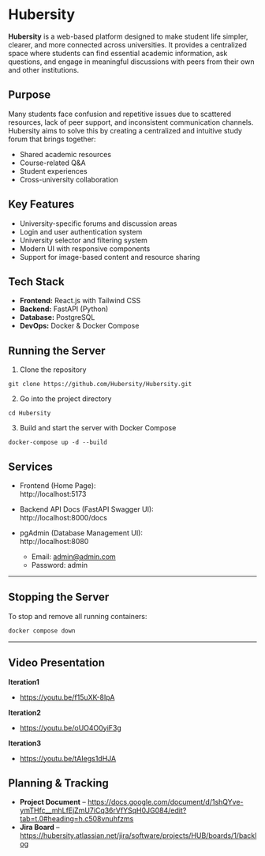 # Hubersity

**Hubersity** is a web-based platform designed to make student life simpler, clearer, and more connected across universities. It provides a centralized space where students can find essential academic information, ask questions, and engage in meaningful discussions with peers from their own and other institutions.

## Purpose

Many students face confusion and repetitive issues due to scattered resources, lack of peer support, and inconsistent communication channels. Hubersity aims to solve this by creating a centralized and intuitive study forum that brings together:

- Shared academic resources
- Course-related Q&A
- Student experiences
- Cross-university collaboration

## Key Features

- University-specific forums and discussion areas
- Login and user authentication system
- University selector and filtering system
- Modern UI with responsive components
- Support for image-based content and resource sharing

## Tech Stack

- **Frontend:** React.js with Tailwind CSS
- **Backend:** FastAPI (Python)
- **Database:** PostgreSQL
- **DevOps:** Docker & Docker Compose

## Running the Server
1. Clone the repository
```
git clone https://github.com/Hubersity/Hubersity.git
```
2. Go into the project directory
```
cd Hubersity
```
3. Build and start the server with Docker Compose
```
docker-compose up -d --build
```

## Services

- Frontend (Home Page):  
  http://localhost:5173

- Backend API Docs (FastAPI Swagger UI):  
  http://localhost:8000/docs

- pgAdmin (Database Management UI):  
  http://localhost:8080
  - Email: admin@admin.com  
  - Password: admin

---

## Stopping the Server
To stop and remove all running containers:
```bash
docker compose down
```

---

## Video Presentation
**Iteration1**
- https://youtu.be/f15uXK-8IpA

**Iteration2**
- https://youtu.be/oUO4O0yiF3g

**Iteration3**
- https://youtu.be/tAIegs1dHJA

## Planning & Tracking
- **Project Document** – https://docs.google.com/document/d/1shQYve-ymTHfc__mhLfEjZmU7iCq36rVfYSqH0JG084/edit?tab=t.0#heading=h.c508vnuhfzms
- **Jira Board** – https://hubersity.atlassian.net/jira/software/projects/HUB/boards/1/backlog

  
